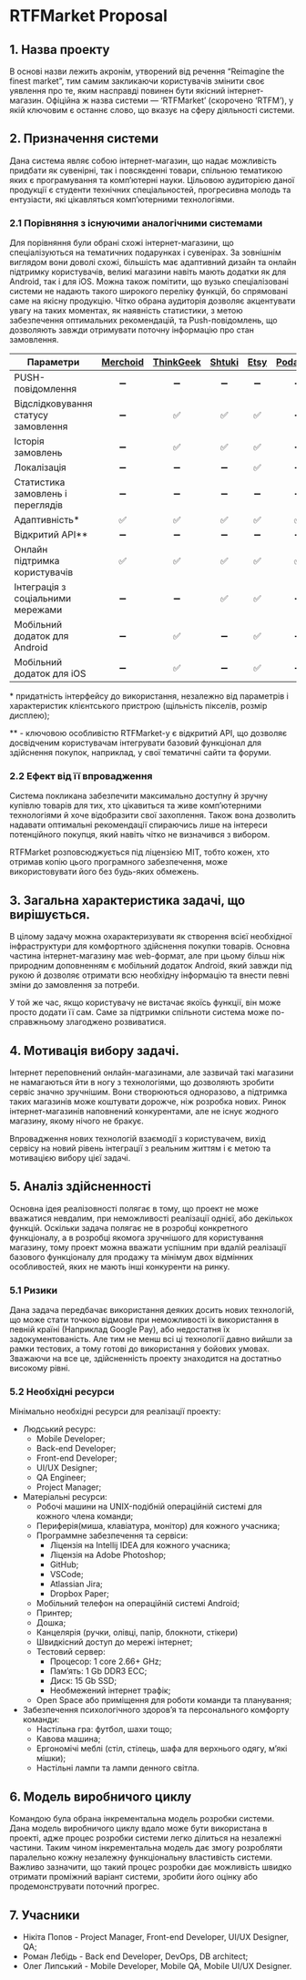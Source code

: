 # RTFMarket Proposal

## 1. Назва проекту

В основі назви лежить акронім, утворений від речення “Reimagine the finest market”, тим самим закликаючи користувачів змінити своє уявлення про те, яким насправді повинен бути якісний інтернет-магазин. Офіційна ж назва системи — ‘RTFMarket’ (скорочено ‘RTFM’), у якій ключовим є останнє слово, що вказує на сферу діяльності системи.

## 2. Призначення системи

Дана система являє собою інтернет-магазин, що надає можливість придбати як сувенірні, так і повсякденні товари, спільною тематикою яких є програмування та комп’ютерні науки. Цільовою аудиторією даної продукції є студенти технічних спеціальностей, прогресивна молодь та ентузіасти, які цікавляться комп’ютерними технологіями.

### 2.1 Порівняння з існуючими аналогічними системами

Для порівняння були обрані схожі інтернет-магазини, що спеціалізуються на тематичних подарунках і сувенірах. За зовнішнім виглядом вони доволі схожі, більшість має адаптивний дизайн та онлайн підтримку користувачів, великі магазини навіть мають додатки як для Android, так і для iOS. Можна також помітити, що вузько спеціалізовані системи не надають такого широкого переліку функцій, бо спрямовані саме на якісну продукцію. Чітко обрана аудиторія дозволяє акцентувати увагу на таких моментах, як наявність статистики, з метою забезпечення оптимальних рекомендацій, та Push-повідомлень, що дозволяють завжди отримувати поточну інформацію про стан замовлення.

| **Параметри**                       | [Merchoid](https://www.merchoid.com/) | [ThinkGeek](https://www.thinkgeek.com/) | [Shtuki](https://shtuki.ua/) | [Etsy](https://www.etsy.com/market/geek_merch) | [Podarkoff](http://www.podarkoff.com.ua/) | RTFM |
| ----------------------------------- | :-----------------------------------: | :-------------------------------------: | :--------------------------: | :--------------------------------------------: | :---------------------------------------: | :--: |
| PUSH-повідомлення                   |                  ➖                   |                   ➖                    |              ➖              |                       ➖                       |                    ➖                     |  ✅  |
| Відслідковування статусу замовлення |                  ➖                   |                   ✅                    |              ✅              |                       ✅                       |                    ➖                     |  ✅  |
| Історія замовлень                   |                  ➖                   |                   ✅                    |              ✅              |                       ✅                       |                    ➖                     |  ✅  |
| Локалізація                         |                  ➖                   |                   ➖                    |              ➖              |                       ✅                       |                    ➖                     |  ➖  |
| Статистика замовлень і переглядів   |                  ➖                   |                   ➖                    |              ➖              |                       ➖                       |                    ➖                     |  ✅  |
| Адаптивність\*                      |                  ✅                   |                   ✅                    |              ✅              |                       ✅                       |                    ✅                     |  ✅  |
| Відкритий API\*\*                   |                  ➖                   |                   ➖                    |              ➖              |                       ➖                       |                    ➖                     |  ✅  |
| Онлайн підтримка користувачів       |                  ✅                   |                   ✅                    |              ✅              |                       ✅                       |                    ✅                     |  ➖  |
| Інтеграція з соціальними мережами   |                  ➖                   |                   ➖                    |              ✅              |                       ✅                       |                    ➖                     |  ✅  |
| Мобільний додаток для Android       |                  ➖                   |                   ✅                    |              ➖              |                       ✅                       |                    ➖                     |  ✅  |
| Мобільний додаток для iOS           |                  ➖                   |                   ✅                    |              ➖              |                       ✅                       |                    ➖                     |  ➖  |

\* придатність інтерфейсу до використання, незалежно від параметрів і характеристик клієнтського пристрою (щільність пікселів, розмір дисплею);

\*\* - ключовою особливістю RTFMarket-у є відкритий API, що дозволяє досвідченим користувачам інтегрувати базовий функціонал для здійснення покупок, наприклад, у свої тематичні сайти та форуми.

### 2.2 Ефект від її впровадження

Система покликана забезпечити максимально доступну й зручну купівлю товарів для тих, хто цікавиться та живе комп’ютерними технологіями й хоче відобразити свої захоплення. Також вона дозволить надавати оптимальні рекомендації спираючись лише на інтереси потенційного покупця, який навіть чітко не визначився з вибором.

RTFMarket розповсюджується під ліцензією MIT, тобто кожен, хто отримав копію цього програмного забезпечення, може використовувати його без будь-яких обмежень.

## 3. Загальна характеристика задачі, що вирішується.

В цілому задачу можна охарактеризувати як створення всієї необхідної інфраструктури для комфортного здійснення покупки товарів. Основна частина інтернет-магазину має web-формат, але при цьому більш ніж природним доповненням є мобільний додаток Android, який завжди під рукою й дозволяє отримати всю необхідну інформацію та внести певні зміни до замовлення за потреби.

У той же час, якщо користувачу не вистачає якоїсь функції, він може просто додати її сам. Саме за підтримки спільноти система може по-справжньому злагоджено розвиватися.

## 4. Мотивація вибору задачі.

Інтернет переповнений онлайн-магазинами, але зазвичай такі магазини не намагаються йти в ногу з технологіями, що дозволяють зробити сервіс значно зручнішим. Вони створюються одноразово, а підтримка таких магазинів може коштувати дорожче, ніж розробка нових. Ринок інтернет-магазинів наповнений конкурентами, але не існує жодного магазину, якому нічого не бракує.

Впровадження нових технологій взаємодії з користувачем, вихід сервісу на новий рівень інтеграції з реальним життям і є метою та мотивацією вибору цієї задачі.

## 5. Аналіз здійсненності

Основна ідея реалізовності полягає в тому, що проект не може вважатися невдалим, при неможливості реалізації однієї, або декількох функцій. Оскільки задача полягає не в розробці конкретного функціоналу, а в розробці якомога зручнішого для користування магазину, тому проект можна вважати успішним при вдалій реалізації базового функціоналу для продажу та мінімум двох відмінних особливостей, яких не мають інші конкуренти на ринку.

### 5.1 Ризики

Дана задача передбачає використання деяких досить нових технологій, що може стати точкою відмови при неможливості їх використання в певній країні (Наприклад Google Pay), або недостатня їх задокументованість. Але тим не менш всі ці технології давно вийшли за рамки тестових, а тому готові до використання у бойових умовах. Зважаючи на все це, здійсненність проекту знаходится на достатньо високому рівні.

### 5.2 Необхідні ресурси

Мінімально необхідні ресурси для реалізації проекту:

* Людський ресурс:
  * Mobile Developer;
  * Back-end Developer;
  * Front-end Developer;
  * UI/UX Designer;
  * QA Engineer;
  * Project Manager;
* Матеріальні ресурси:
  * Робочі машини на UNIX-подібній операційній системі для кожного члена команди;
  * Периферія(миша, клавіатура, монітор) для кожного учасника;
  * Программне забезпечення та сервіси:
    * Ліцензія на Intellij IDEA для кожного учасника;
    * Ліцензія на Adobe Photoshop;
    * GitHub;
    * VSCode;
    * Atlassian Jira;
    * Dropbox Paper;
  * Мобільний телефон на операційній системі Android;
  * Принтер;
  * Дошка;
  * Канцелярія (ручки, олівці, папір, блокноти, стікери)
  * Швидкісний доступ до мережі інтернет;
  * Тестовий сервер:
    * Процесор: 1 core 2.66+ GHz;
    * Пам’ять: 1 Gb DDR3 ECC;
    * Диск: 15 Gb SSD;
    * Необмежений інтернет трафік;
  * Open Space або приміщення для роботи команди та планування;
* Забезпечення психологічного здоров’я та персонального комфорту команди:
  * Настільна гра: футбол, шахи тощо;
  * Кавова машина;
  * Ергономічі меблі (стіл, стілець, шафа для верхнього одягу, м’які мішки);
  * Настільні лампи та лампи денного світла.

## 6. Mодель виробничого циклу

Командою була обрана інкрементальна модель розробки системи. Дана модель виробничого циклу вдало може бути використана в проекті, адже процес розробки системи легко ділиться на незалежні частини. Таким чином інкрементальна модель дає змогу розробляти паралельно кожну незалежну функціональну властивість системи. Важливо зазначити, що такий процес розробки дає можливість швидко отримати проміжний варіант системи, зробити його оцінку або продемонструвати поточний прогрес.

## 7. Учасники

* Нікіта Попов - Project Manager, Front-end Developer, UI/UX Designer, QA;
* Роман Лебідь - Back end Developer, DevOps, DB architect;
* Олег Липський - Mobile Developer, Mobile QA, Mobile UI/UX Designer.
